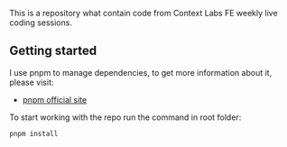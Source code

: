 This is a repository what contain code from Context Labs FE weekly live coding sessions.

## Getting started

I use pnpm to manage dependencies, to get more information about it, please visit:

- [pnpm official site](https://pnpm.io)

To start working with the repo run the command in root folder:

```bash
pnpm install
```